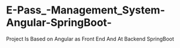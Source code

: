 # E-Pass_-Management_System-Angular-SpringBoot-
Project Is Based on Angular as Front End And At Backend SpringBoot

